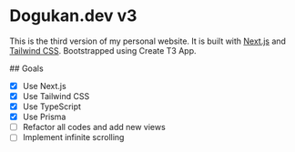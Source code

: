 # Dogukan.dev v3

This is the third version of my personal website. It is built with [Next.js](https://nextjs.org/) and [Tailwind CSS](https://tailwindcss.com/). Bootstrapped using Create T3 App.

## Goals

- [x] Use Next.js
- [x] Use Tailwind CSS
- [x] Use TypeScript
- [x] Use Prisma
- [ ] Refactor all codes and add new views
- [ ] Implement infinite scrolling
